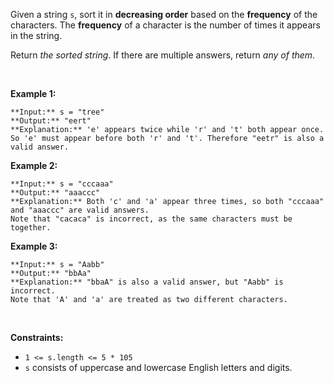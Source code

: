 Given a string `s`, sort it in **decreasing order** based on the **frequency** of the characters. The **frequency** of a character is the number of times it appears in the string.


Return *the sorted string*. If there are multiple answers, return *any of them*.


 


**Example 1:**



```
**Input:** s = "tree"
**Output:** "eert"
**Explanation:** 'e' appears twice while 'r' and 't' both appear once.
So 'e' must appear before both 'r' and 't'. Therefore "eetr" is also a valid answer.

```

**Example 2:**



```
**Input:** s = "cccaaa"
**Output:** "aaaccc"
**Explanation:** Both 'c' and 'a' appear three times, so both "cccaaa" and "aaaccc" are valid answers.
Note that "cacaca" is incorrect, as the same characters must be together.

```

**Example 3:**



```
**Input:** s = "Aabb"
**Output:** "bbAa"
**Explanation:** "bbaA" is also a valid answer, but "Aabb" is incorrect.
Note that 'A' and 'a' are treated as two different characters.

```

 


**Constraints:**


* `1 <= s.length <= 5 * 105`
* `s` consists of uppercase and lowercase English letters and digits.


